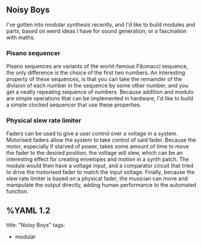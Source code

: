 ## Noisy Boys
I've gotten into modular synthesis recently, and I'd like to build modules and parts, based on weird ideas I have for sound generation, or a fascination with maths.

### Pisano sequencer
Pisano sequences are variants of the world-famous Fibonacci sequence, the only difference is the choice of the first two numbers. An interesting property of these sequences, is that you can take the remainder of the division of each number in the sequence by some other number, and you get a neatly repeating sequence of numbers. Because addition and modulo are simple operations that can be implemented in hardware, I'd like to build a simple clocked sequencer that use these properties.

### Physical slew rate limiter
Faders can be used to give a user control over a voltage in a system. Motorised faders allow the system to take control of said fader.
Because the motor, especially if starved of power, takes some amount of time to move the fader to the desired position, the voltage will slew, which can be an interesting effect for creating envelopes and motion in a synth patch. The module would then have a voltage input, and a comparator circuit that tried to drive the motorised fader to match the input voltage.
Finally, because the slew rate limiter is based on a physical fader, the musician can move and manipulate the output directly, adding human performance to the automated function.

%YAML 1.2
---
title: "Noisy Boys"
tags:
  - modular